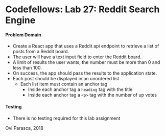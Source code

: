 # Codefellows: Lab 27: Reddit Search Engine

#### Problem Domain
* Create a React app that uses a Reddit api endpoint to retrieve a list of posts from a Reddit board.
* The user will have a text input field to enter the Reddit board.
* A limit of results the user wants, the number must be more than 0 and less than 100.
* On success, the app should pass the results to the application state.
* Each post should be displayed in an unordered list
  * Each list item must contain an anchor tag
    * Inside each anchor tag a `heading` tag with the title
    * Inside each anchor tag a `<p>` tag with the number of up votes

#### Testing
* There is no testing required for this lab assignment



Ovi Parasca, 2018
